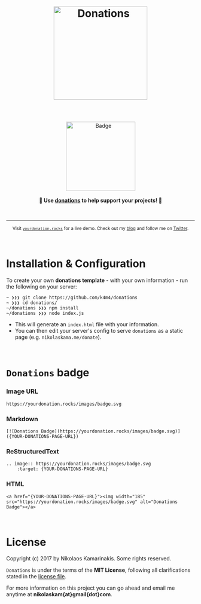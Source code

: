 <h1 align="center">
	<img width="250" src="images/heart3.png" alt="Donations"><p>
</h1>

<br>
<p align="center">
	<a href="https://yourdonation.rocks"><img width="185" src="images/badge.svg" alt="Badge"></a>
	<br><br>
	<b>🙌 Use <a href="https://yourdonation.rocks">donations</a> to help support <b>your</b> projects! 🙌</b>
</p>
<br>

---

<p align="center">
	<sub>Visit <a href="https://yourdonation.rocks"><code>yourdonation.rocks</code></a> for a live demo. Check out my <a href="https://nikolaskama.me">blog</a> and follow me on <a href="https://twitter.com/nikolaskama">Twitter</a>.</sub>
</p>

<br>


# Installation & Configuration

To create your own **donations template** - with your own information - run the following on your server:

```
~ ❯❯❯ git clone https://github.com/k4m4/donations
~ ❯❯❯ cd donations/
~/donations ❯❯❯ npm install
~/donations ❯❯❯ node index.js
```

- This will generate an `index.html` file with your information.
- You can then edit your server's config to serve `donations` as a static page (e.g. `nikolaskama.me/donate`).

<br>

# `Donations` badge

### Image URL

```
https://yourdonation.rocks/images/badge.svg
```

### Markdown

```
[![Donations Badge](https://yourdonation.rocks/images/badge.svg)]({YOUR-DONATIONS-PAGE-URL})
```

### ReStructuredText

```
.. image:: https://yourdonation.rocks/images/badge.svg
    :target: {YOUR-DONATIONS-PAGE-URL}
```

### HTML

```
<a href="{YOUR-DONATIONS-PAGE-URL}"><img width="185" src="https://yourdonation.rocks/images/badge.svg" alt="Donations Badge"></a>
```

<br>

# License

Copyright (c) 2017 by Nikolaos Kamarinakis. Some rights reserved.

`Donations` is under the terms of the **MIT License**, following all clarifications stated in the [license file](license.md).

For more information on this project you can go ahead and email me anytime at **nikolaskam{at}gmail{dot}com**.
